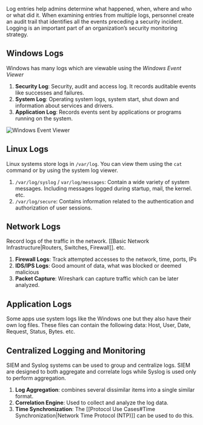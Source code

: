 Log entries help admins determine what happened, when, where and who or what did it. When examining entries from multiple logs, personnel create an audit trail that identifies all the events preceding a security incident. Logging is an important part of an organization’s security monitoring strategy. 

## Windows Logs
Windows has many logs which are viewable using the *Windows Event Viewer*

1. **Security Log**: Security, audit and access log. It records auditable events like successes and failures.
2. **System Log**: Operating system logs, system start, shut down and information about services and drivers.
3. **Application Log**: Records events sent by applications or programs running on the system.

![Windows Event Viewer](https://upload.wikimedia.org/wikipedia/en/b/b0/Windows_10_Event_Viewer_main_screen.png)


## Linux Logs
Linux systems store logs in `/var/log`. You can view them using the `cat` command or by using the system log viewer.

1. `/var/log/syslog` / `var/log/messages`: Contain a wide variety of system messages. Including messages logged during startup, mail, the kernel. etc.
2. `/var/log/secure`: Contains information related to the authentication and authorization of user sessions. 

## Network Logs
Record logs of the traffic in the network. [[Basic Network Infrastructure|Routers, Switches, Firewall]]. etc. 

1. **Firewall Logs**: Track attempted accesses to the network, time, ports, IPs 
2. **IDS/IPS Logs**: Good amount of data, what was blocked or deemed malicious
3. **Packet Capture**: Wireshark can capture traffic which can be later analyzed.

## Application Logs
Some apps use system logs like the Windows one but they also have their own log files. These files can contain the following data: Host, User, Date, Request, Status, Bytes. etc.

## Centralized Logging and Monitoring
SIEM and Syslog systems can be used to group and centralize logs. SIEM are designed to both aggregate and correlate logs while Syslog is used only to perform aggregation. 

1. **Log Aggregation**: combines several dissimilar items into a single similar format. 
2. **Correlation Engine**: Used to collect and analyze the log data. 
3. **Time Synchronization**: The [[Protocol Use Cases#Time Synchronization|Network Time Protocol (NTP)]] can be used to do this.

